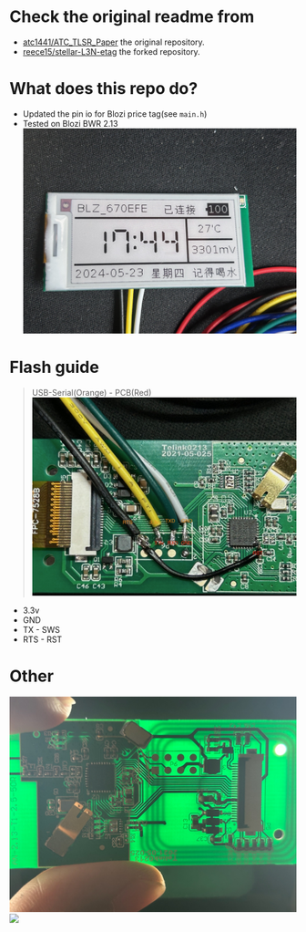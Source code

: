 
# Check the original readme from

- [atc1441/ATC_TLSR_Paper](https://github.com/atc1441/ATC_TLSR_Paper) the original repository.
- [reece15/stellar-L3N-etag](https://github.com/reece15/stellar-L3N-etag) the forked repository.


# What does this repo do?

- Updated the pin io for Blozi price tag(see `main.h`)
- Tested on Blozi BWR 2.13
![|320](./images/blozi_bwr_213.jpeg)


# Flash guide

> USB-Serial(Orange) - PCB(Red)
![](./images/flash_solder.jpeg)
- 3.3v
- GND
- TX - SWS
- RTS - RST


# Other

![](./images/pcb-back.jpeg)
![](./images/pinout.png)
